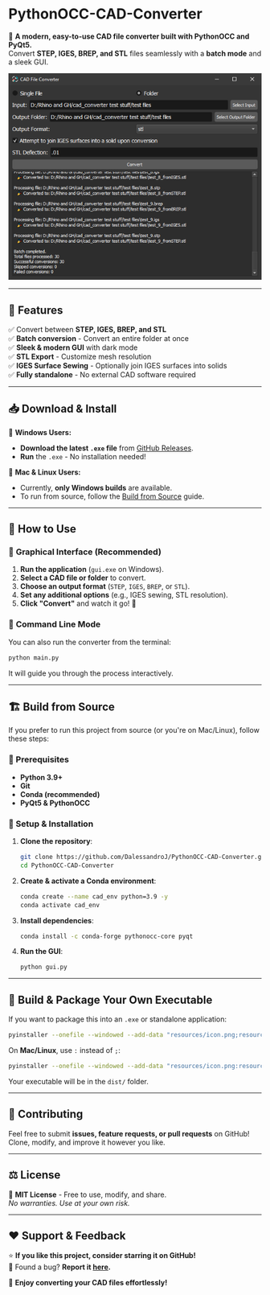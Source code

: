 # PythonOCC-CAD-Converter

🚀 **A modern, easy-to-use CAD file converter built with PythonOCC and PyQt5.**  
Convert **STEP, IGES, BREP, and STL** files seamlessly with a **batch mode** and a sleek GUI.

![GUI Preview](resources/PythonOCC-CAD-Converter-Preview.PNG)  

---

## 🎯 **Features**
✅ Convert between **STEP, IGES, BREP, and STL**  
✅ **Batch conversion** - Convert an entire folder at once  
✅ **Sleek & modern GUI** with dark mode  
✅ **STL Export** - Customize mesh resolution  
✅ **IGES Surface Sewing** - Optionally join IGES surfaces into solids  
✅ **Fully standalone** - No external CAD software required  

---

## 📥 **Download & Install**
🔹 **Windows Users:**  
- **Download the latest `.exe` file** from [GitHub Releases](https://github.com/DalessandroJ/PythonOCC-CAD-Converter/releases).
- **Run** the `.exe` - No installation needed!  

🔹 **Mac & Linux Users:**  
- Currently, **only Windows builds** are available.  
- To run from source, follow the [Build from Source](#-build-from-source) guide.

---

## 🚀 **How to Use**
### 🔹 **Graphical Interface (Recommended)**
1. **Run the application** (`gui.exe` on Windows).
2. **Select a CAD file or folder** to convert.
3. **Choose an output format** (`STEP`, `IGES`, `BREP`, or `STL`).
4. **Set any additional options** (e.g., IGES sewing, STL resolution).
5. **Click "Convert"** and watch it go! 🎉

### 🔹 **Command Line Mode**
You can also run the converter from the terminal:
```bash
python main.py
```
It will guide you through the process interactively.

---

## 🏗️ **Build from Source**
If you prefer to run this project from source (or you're on Mac/Linux), follow these steps:

### **🔹 Prerequisites**
- **Python 3.9+**
- **Git**
- **Conda (recommended)**
- **PyQt5 & PythonOCC**

### **🔹 Setup & Installation**
1. **Clone the repository**:
   ```bash
   git clone https://github.com/DalessandroJ/PythonOCC-CAD-Converter.git
   cd PythonOCC-CAD-Converter
   ```

2. **Create & activate a Conda environment**:
   ```bash
   conda create --name cad_env python=3.9 -y
   conda activate cad_env
   ```

3. **Install dependencies**:
   ```bash
   conda install -c conda-forge pythonocc-core pyqt
   ```

4. **Run the GUI**:
   ```bash
   python gui.py
   ```

---

## 🎁 **Build & Package Your Own Executable**
If you want to package this into an `.exe` or standalone application:
```bash
pyinstaller --onefile --windowed --add-data "resources/icon.png;resources" gui.py
```
On **Mac/Linux**, use `:` instead of `;`:
```bash
pyinstaller --onefile --windowed --add-data "resources/icon.png:resources" gui.py
```
Your executable will be in the `dist/` folder.


---

## 👥 **Contributing**
Feel free to submit **issues, feature requests, or pull requests** on GitHub!  
Clone, modify, and improve it however you like.  

---

## ⚖️ **License**
📜 **MIT License** - Free to use, modify, and share.  
*No warranties. Use at your own risk.*

---

## ❤️ **Support & Feedback**
⭐ **If you like this project, consider starring it on GitHub!**  
🐛 Found a bug? **Report it [here](https://github.com/DalessandroJ/PythonOCC-CAD-Converter/issues).**  

🚀 **Enjoy converting your CAD files effortlessly!**
